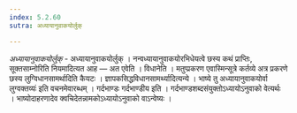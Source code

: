 ```yaml
---
index: 5.2.60
sutra: अध्यायानुवाकयोर्लुक्

---
```

_अध्यायानुवाकयोर्लुक्_ - अध्यायानुवाकयोर्लुक् । नन्वध्यायानुवाकयोरभिधेयत्वे छस्य कथं प्राप्तिः, सूक्तसाम्नोरिति नियमादित्यत आह — अत एवेति । विधानेति । मतुप्प्रकरण एवास्मिन्सूत्रे कर्तव्ये अत्र प्रकरणे छस्य लुग्विधानसामर्थादिति कैयटः । ज्ञापकसिद्धविधानसामर्थ्यादित्यन्ये । भाष्ये तु अध्यायानुवाकयोर्वा लुग्वक्तव्यः॑ इति वचनमेवारब्धम् । गर्दभाण्डः गर्दभाण्डीय इति । गर्दभाण्डशब्दसंयुक्तोऽध्यायोऽनुवाको वेत्यर्थः । भाष्योदाहरणादेव क्वचिदेतन्नामकोऽध्यायोऽनुवाको वाऽन्वेष्यः । 